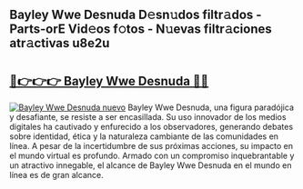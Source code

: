 ## Bayley Wwe Desnuda D𝚎sn𝚞dos filtr𝚊dos - Parts-orE Vid𝚎os f𝚘tos - N𝚞evas filtr𝚊ciones atr𝚊ctivas u8e2u

# <h2><a href="http://mb1i2o7.tromn.icu/?c=Bayley+Wwe+Desnuda">🔗👉👉👉 Bayley Wwe Desnuda 🔗🔗</a></h2>

[![Bayley Wwe Desnuda nuevo](https://i.imgur.com/pEAQMta.gif)](http://mb1i2o7.tromn.icu/?c=Bayley+Wwe+Desnuda)
Bayley Wwe Desnuda, una figura paradójica y desafiante, se resiste a ser encasillada. Su uso innovador de los medios digitales ha cautivado y enfurecido a los observadores, generando debates sobre identidad, ética y la naturaleza cambiante de las comunidades en línea. A pesar de la incertidumbre de sus próximas acciones, su impacto en el mundo virtual es profundo. Armado con un compromiso inquebrantable y un atractivo innegable, el alcance de Bayley Wwe Desnuda en el mundo en línea es de gran alcance.
